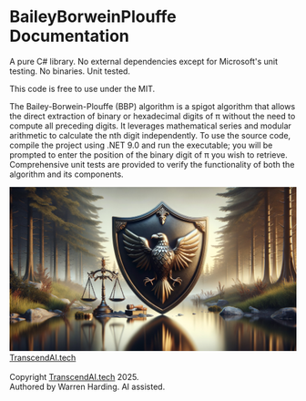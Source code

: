 # BaileyBorweinPlouffe Documentation

A pure C# library. No external dependencies except for Microsoft's unit testing. No binaries. Unit tested.

This code is free to use under the MIT.

The Bailey-Borwein-Plouffe (BBP) algorithm is a spigot algorithm that allows the direct extraction of binary or hexadecimal digits of π without the need to compute all preceding digits. It leverages mathematical series and modular arithmetic to calculate the nth digit independently. To use the source code, compile the project using .NET 9.0 and run the executable; you will be prompted to enter the position of the binary digit of π you wish to retrieve. Comprehensive unit tests are provided to verify the functionality of both the algorithm and its components.

![AI Image](aiimage.jpg)
[TranscendAI.tech](https://TranscendAI.tech)<br>
<br>
Copyright [TranscendAI.tech](https://TranscendAI.tech) 2025.</br>
Authored by Warren Harding. AI assisted.